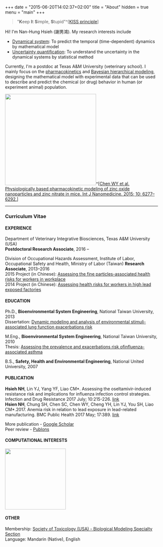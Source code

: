 +++
date = "2015-06-20T14:02:37+02:00"
title = "About"
hidden = true
menu = "main"
+++


> "**K**eep **I**t **S**imple, **S**tupid"^[[KISS principle](https://en.wikipedia.org/wiki/KISS_principle)]

Hi! I'm Nan-Hung Hsieh (謝男鴻). My research interests include

- [Dynamical system](https://en.wikipedia.org/wiki/Dynamical_system): To predict the temporal (time-dependent) dynamics by  mathematical model  
- [Uncertainty quantification](https://en.wikipedia.org/wiki/Uncertainty_quantification): To understand the uncertainty in the dynamical systems by statistical method

Currently, I'm a postdoc at Texas A&M University (veterinary school). I mainly focus on the [pharmacokinetics](https://en.wikipedia.org/wiki/Pharmacokinetics) and [Bayesian hierarchical modeling](https://en.wikipedia.org/wiki/Bayesian_hierarchical_modeling), designing the mathematical model with experimental data that can be used to describe and predict the chemical (or drug) behavior in human (or experiment animal) population.

<img src="https://www.dovepress.com/cr_data/article_fulltext/s86000/86785/img/IJN-86785-F02.png" style="width:300px;" />^[[Chen WY et al. Physiologically based pharmacokinetic modeling of zinc oxide nanoparticles and zinc nitrate in mice. Int J Nanomedicine. 2015; 10: 6277–6292.](https://en.wikipedia.org/wiki/KISS_principle)]

***

### Curriculum Vitae
#### EXPERIENCE
Department of Veterinary Integrative Biosciences, Texas A&M University (USA)  
**Postdoctoral Research Associate**, 2016 –   

Division of Occupational Hazards Assessment, Institute of Labor, Occupational Safety and Health, Ministry of Labor (Taiwan) 
**Research Associate**, 2013–2016  
2015 Project (in Chinese): [Assessing the fine particles-associated health risks for workers in workplace](https://nanhung.netlify.com/post/pm2-5-and-health-risks-for-workers/)  
2014 Project (in Chinese): [Assessing health risks for workers in high lead exposed factories](https://nanhung.netlify.com/post/occupational-lead-exposure-risk/)  

#### EDUCATION
Ph.D., **Bioenvironmental System Engineering**, National Taiwan University, 2013  
Dissertation: [Dynamic modeling and analysis of environmental stimuli-associated lung function exacerbations risk](https://nanhung.netlify.com/post/phd-dissertation/) 

M.Eng., **Bioenvironmental System Engineering**, National Taiwan University, 2010   
Thesis: [Assessing the prevalence and exacerbations risk ofinfluenza-associated asthma](https://nanhung.netlify.com/post/master-thesis/)

B.S., **Safety, Health and Environmental Engineering**, National United University, 2007  

#### PUBLICATION
**Hsieh NH**, Lin YJ, Yang YF, Liao CM*. Assessing the oseltamivir-induced resistance risk and implications for influenza infection control strategies. Infection and Drug Resistance 2017 July; 10:215-226. [link](https://www.dovepress.com/articles.php?article_id=33883)  
**Hsien NH**, Chung SH, Chen SC, Chen WY, Cheng YH, Lin YJ, You SH, Liao CM*.2017. Anemia risk in relation to lead exposure in lead-related manufacturing. BMC Public Health 2017 May; 17:389. [link](https://bmcpublichealth.biomedcentral.com/articles/10.1186/s12889-017-4315-7)

More publication - [Google Scholar](https://scholar.google.com/citations?user=AM1YgJAAAAAJ&hl=en&oi=ao)  
Peer review - [Publons](https://publons.com/author/435686/nan-hung-hsieh)

#### COMPUTATIONAL INTERESTS
<img src="https://upload.wikimedia.org/wikipedia/commons/0/06/Gnulinux.png" style="width:200px;" />

#### OTHER
Membership: [Society of Toxicology (USA) - Biological Modeling Specialty Section](https://www.toxicology.org/groups/ss/BMSS/index.asp)  
Language: Mandarin (Native), English   

